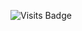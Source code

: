<!--
**riyan-ahmed/riyan-ahmed** is a ✨ _special_ ✨ repository because its `README.md` (this file) appears on your GitHub profile.

Here are some ideas to get you started:

- 🔭 I’m currently working on ...
- 🌱 I’m currently learning ...
- 👯 I’m looking to collaborate on ...
- 🤔 I’m looking for help with ...
- 💬 Ask me about ...
- 📫 How to reach me: ...
- 😄 Pronouns: ...
- ⚡ Fun fact: ...

<img src="logos/zakurotreenew.svg" alt="tree"/>

<p>
<a href="mailto:riyan.ahmed@outlook.com" target="blank"><img src="logos/like.svg" height="50" width="50" align="left"></a><a href="mailto:riyan.ahmed@outlook.com" target="blank"><img src="logos/comment.svg" height="50" width="50"></a><img src="logos/blank.svg" height="50" width="20"><a href="mailto:riyan.ahmed@outlook.com" target="blank"><img src="logos/send.svg" height="50" width="50" ></a><a href="mailto:riyan.ahmed@outlook.com" target="blank"><img src="logos/save.svg" align="right" height="50" width="50"></a>
</p>

<h4>
<img src="logos/user.svg" height="40" width="40" align="left">
<a href="https://www.instagram.com/riyan.a/" target="blank">riyan.a</a> <span>hello world 👋</span> 

<a href="https://www.instagram.com/riyan.a/" target="blank">riyan.a</a> and my discord is <a href="https://discord.com/users/320781028165812236" target="blank">R.A#7406</a>

</h4> 

* * *
-->
![Visits Badge](https://badges.pufler.dev/visits/riyanah/riyanah)
